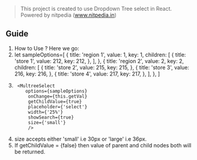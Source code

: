 > This project is created to use Dropdown Tree select in React. Powered by nitpedia (www.nitpedia.in)

## Guide
1. How to Use ? Here we go:
2. let sampleOptions=[
    {
      title: 'region 1',
      value: 1,
      key: 1,
      children: [
        {
          title: 'store 1',
          value: 212,
          key: 212,
        },
      ],
    },
    {
      title: 'region 2',
      value: 2,
      key: 2,
      children: [
        {
          title: 'store 2',
          value: 215,
          key: 215,
        },
        {
          title: 'store 3',
          value: 216,
          key: 216,
        },
        {
          title: 'store 4',
          value: 217,
          key: 217,
        },
      ],
    },
  ]
2.      <MultreeSelect
           options={sampleOptions}
            onChange={this.getVal}
            getChildValue={true}
            placeholder={'select'}
            width={'25%'}
            showSearch={true}
            size={'small'}
            />
3. size accepts either 'small' i.e 30px or 'large' i.e 36px.
4. If getChildValue = {false} then value of parent and child nodes both will be returned. 			
